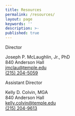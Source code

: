 ```yaml
---
title: Resources
permalink: /resources/
layout: page
keywords: ''
description: >- 
published: true
---
```


Director<br>

Joseph P. McLaughlin, Jr., PhD<br>
840 Anderson Hall<br>
[jmclau@temple.edu](mailto:jmclau@temple.edu)<br>
[(215) 204-5059](tel:2152045059)<br>

Assistant Director<br>

Kelly D. Colvin, MGA<br>
840 Anderson Hall<br>
[kelly.colvin@temple.edu](mailto:kelly.colvin@temple.edu)<br>
[(215) 204-9613](tel:2152049613)<br>
